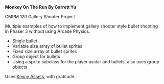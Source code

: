 **Monkey On The Run**
**By Garrett Yu**

CMPM 120 Gallery Shooter Project

Multiple examples of how to implement gallery shooter style bullet shooting in Phaser 3
without using Arcade Physics.

* Single bullet
* Variable size array of bullet sprites
* Fixed size array of bullet sprites
* Group object for bullets
* Using a sprite subclass for the player avatar and bullets, also uses group objects

Uses [Kenny Assets](https://kenney.nl/assets/), with gratitude.